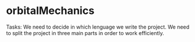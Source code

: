 # orbitalMechanics
Tasks:
	We need to decide in which lenguage we write the project.
	We need to split the project in three main parts in order to work efficiently.
